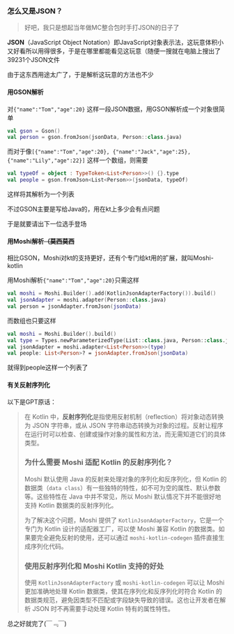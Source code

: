 ### 怎么又是JSON？

> 好吧，我只是想起当年做MC整合包时手打JSON的日子了

**JSON**（JavaScript Object Notation）即JavaScript对象表示法，这玩意体积小又好看所以用得很多，于是在哪里都能看见这玩意（随便一搜就在电脑上搜出了39231个JSON文件

由于这东西用途太广了，于是解析这玩意的方法也不少

#### 用GSON解析

对`{"name":"Tom","age":20}` 这样一段JSON数据，用GSON解析成一个对象很简单

```kotlin
val gson = Gson()
val person = gson.fromJson(jsonData, Person::class.java)
```

而对于像`[{"name":"Tom","age":20}, {"name":"Jack","age":25}, {"name":"Lily","age":22}]` 这样一个数组，则需要

```kotlin
val typeOf = object : TypeToken<List<Person>>() {}.type 
val people = gson.fromJson<List<Person>>(jsonData, typeOf) 
```

这样将其解析为一个列表

不过GSON主要是写给Java的，用在kt上多少会有点问题

于是就要请出下一位选手登场

#### 用Moshi解析~~（莫西莫西~~

相比GSON，Moshi对kt的支持更好，还有个专门给kt用的扩展，就叫Moshi-kotlin

用Moshi解析`{"name":"Tom","age":20}`只需这样

```kotlin
val moshi = Moshi.Builder().add(KotlinJsonAdapterFactory()).build()
val jsonAdapter = moshi.adapter(Person::class.java)
val person = jsonAdapter.fromJson(jsonData)
```

而数组也只要这样

```kotlin
val moshi = Moshi.Builder().build()
val type = Types.newParameterizedType(List::class.java, Person::class.java)
val jsonAdapter = moshi.adapter<List<Person>>(type)
val people: List<Person>? = jsonAdapter.fromJson(jsonData)
```

就得到people这样一个列表了



#### 有关反射序列化

以下是GPT原话：

> 在 Kotlin 中，**反射序列化**是指使用反射机制（reflection）将对象动态转换为 JSON 字符串，或从 JSON 字符串动态转换为对象的过程。反射让程序在运行时可以检查、创建或操作对象的属性和方法，而无需知道它们的具体类型。
>
> ### 为什么需要 Moshi 适配 Kotlin 的反射序列化？
>
> Moshi 默认使用 Java 的反射来处理对象的序列化和反序列化，但 Kotlin 的数据类（`data class`）有一些独特的特性，如不可为空的属性、默认参数等。这些特性在 Java 中并不常见，所以 Moshi 默认情况下并不能很好地支持 Kotlin 数据类的反射序列化。
>
> 为了解决这个问题，Moshi 提供了 `KotlinJsonAdapterFactory`，它是一个专门为 Kotlin 设计的适配器工厂，可以使 Moshi 兼容 Kotlin 的数据类。如果要完全避免反射的使用，还可以通过 `moshi-kotlin-codegen` 插件直接生成序列化代码。
>
> ### 使用反射序列化和 Moshi Kotlin 支持的好处
>
> 使用 `KotlinJsonAdapterFactory` 或 `moshi-kotlin-codegen` 可以让 Moshi 更加准确地处理 Kotlin 数据类，使其在序列化和反序列化时符合 Kotlin 的数据类规范，避免因类型不匹配或字段缺失导致的错误。这也让开发者在解析 JSON 时不再需要手动处理 Kotlin 特有的属性特性。

总之好就完了(￣﹃￣)